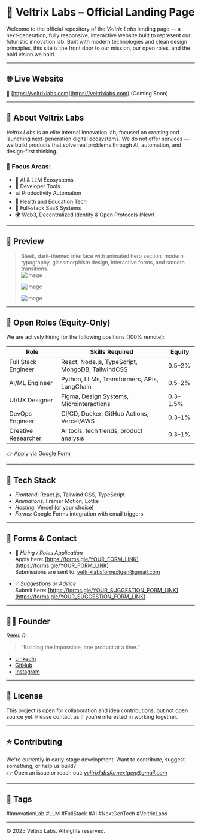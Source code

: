 # 🚀 Veltrix Labs – Official Landing Page

Welcome to the official repository of the *Veltrix Labs* landing page — a next-generation, fully responsive, interactive website built to represent our futuristic innovation lab. Built with modern technologies and clean design principles, this site is the front door to our mission, our open roles, and the bold vision we hold.

---

## 🌐 Live Website

🔗 [https://veltrixlabs.com](https://veltrixlabs.com) (Coming Soon)

---

## 🏢 About Veltrix Labs

*Veltrix Labs* is an elite internal innovation lab, focused on creating and launching next-generation digital ecosystems. We do not offer services — we build products that solve real problems through AI, automation, and design-first thinking.

### 🔬 Focus Areas:
- 🚀 AI & LLM Ecosystems  
- 🧠 Developer Tools  
- 📊 Productivity Automation  
- 🧬 Health and Education Tech  
- 🔗 Full-stack SaaS Systems  
- 🌍 Web3, Decentralized Identity & Open Protocols (New)  

---

## 📸 Preview

> Sleek, dark-themed interface with animated hero section, modern typography, glassmorphism design, interactive forms, and smooth transitions.  
![image](https://github.com/user-attachments/assets/866e9589-b362-4cef-b08d-668fdaf203bf)
> 
> ![image](https://github.com/user-attachments/assets/467932e8-d178-4c2e-8bec-74631024d8ed)
>
> ![image](https://github.com/user-attachments/assets/8beeb092-43ec-416c-a86d-174cc0b8477d)




---

## 💼 Open Roles (Equity-Only)

We are actively hiring for the following positions (100% remote):

| Role               | Skills Required                                      | Equity       |
|--------------------|------------------------------------------------------|--------------|
| Full Stack Engineer | React, Node.js, TypeScript, MongoDB, TailwindCSS    | 0.5–2%       |
| AI/ML Engineer     | Python, LLMs, Transformers, APIs, LangChain          | 0.5–2%       |
| UI/UX Designer     | Figma, Design Systems, Microinteractions             | 0.3–1.5%     |
| DevOps Engineer    | CI/CD, Docker, GitHub Actions, Vercel/AWS            | 0.3–1%       |
| Creative Researcher| AI tools, tech trends, product analysis              | 0.3–1%       |

👉 [Apply via Google Form](https://forms.gle/YOUR_FORM_LINK)

---

## 🔧 Tech Stack

- *Frontend:* React.js, Tailwind CSS, TypeScript  
- *Animations:* Framer Motion, Lottie  
- *Hosting:* Vercel (or your choice)  
- *Forms:* Google Forms integration with email triggers  

---

## 📩 Forms & Contact

- 📨 *Hiring / Roles Application*  
  Apply here: [https://forms.gle/YOUR_FORM_LINK](https://forms.gle/YOUR_FORM_LINK)  
  Submissions are sent to: veltrixlabsfornextgen@gmail.com

- 💡 *Suggestions or Advice*  
  Submit here: [https://forms.gle/YOUR_SUGGESTION_FORM_LINK](https://forms.gle/YOUR_SUGGESTION_FORM_LINK)

---

## 👨‍💼 Founder

*Ramu R*  
> “Building the impossible, one product at a time.”

- [LinkedIn](https://www.linkedin.com/in/ramu-r-nayak1904)  
- [GitHub](https://github.com/ramu1904)  
- [Instagram](https://www.instagram.com/__ramu1904?igsh=N3NyeGlwOWI5bzNt)

---

## 📜 License

This project is open for collaboration and idea contributions, but not open source yet. Please contact us if you're interested in working together.

---

## ⭐ Contributing

We're currently in early-stage development. Want to contribute, suggest something, or help us build?  
👉 Open an issue or reach out: *veltrixlabsfornextgen@gmail.com*

---

## 🔖 Tags

#InnovationLab #LLM #FullStack #AI #NextGenTech #VeltrixLabs

---

© 2025 Veltrix Labs. All rights reserved.
